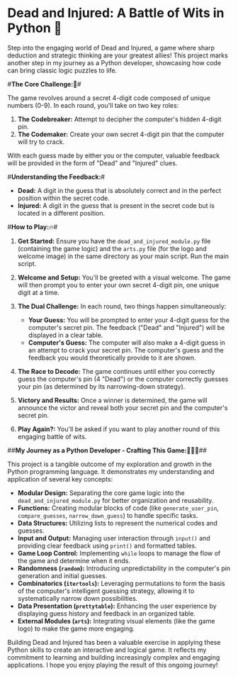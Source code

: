 # Dead and Injured: A Battle of Wits in Python 🙂

Step into the engaging world of Dead and Injured, a game where sharp deduction and strategic thinking are your greatest allies! This project marks another step in my journey as a Python developer, showcasing how code can bring classic logic puzzles to life.

#**The Core Challenge:**🧠#

The game revolves around a secret 4-digit code composed of unique numbers (0-9). In each round, you'll take on two key roles:

1.  **The Codebreaker:** Attempt to decipher the computer's hidden 4-digit pin.
2.  **The Codemaker:** Create your own secret 4-digit pin that the computer will try to crack.

With each guess made by either you or the computer, valuable feedback will be provided in the form of "Dead" and "Injured" clues.

#**Understanding the Feedback:**#

* **Dead:** A digit in the guess that is absolutely correct and in the perfect position within the secret code.
* **Injured:** A digit in the guess that is present in the secret code but is located in a different position.

#**How to Play:**🔥#

1.  **Get Started:** Ensure you have the `dead_and_injured_module.py` file (containing the game logic) and the `arts.py` file (for the logo and welcome image) in the same directory as your main script. Run the main script.

2.  **Welcome and Setup:** You'll be greeted with a visual welcome. The game will then prompt you to enter your own secret 4-digit pin, one unique digit at a time.

3.  **The Dual Challenge:** In each round, two things happen simultaneously:
    * **Your Guess:** You will be prompted to enter your 4-digit guess for the computer's secret pin. The feedback ("Dead" and "Injured") will be displayed in a clear table.
    * **Computer's Guess:** The computer will also make a 4-digit guess in an attempt to crack your secret pin. The computer's guess and the feedback you would theoretically provide to it are shown.

4.  **The Race to Decode:** The game continues until either you correctly guess the computer's pin (4 "Dead") or the computer correctly guesses your pin (as determined by its narrowing-down strategy).

5.  **Victory and Results:** Once a winner is determined, the game will announce the victor and reveal both your secret pin and the computer's secret pin.

6.  **Play Again?:** You'll be asked if you want to play another round of this engaging battle of wits.

##**My Journey as a Python Developer - Crafting This Game:**👨‍💻🚀##

This project is a tangible outcome of my exploration and growth in the Python programming language. It demonstrates my understanding and application of several key concepts:

* **Modular Design:** Separating the core game logic into the `dead_and_injured_module.py` for better organization and reusability.
* **Functions:** Creating modular blocks of code (like `generate_user_pin`, `compare_guesses`, `narrow_down_guess`) to handle specific tasks.
* **Data Structures:** Utilizing lists to represent the numerical codes and guesses.
* **Input and Output:** Managing user interaction through `input()` and providing clear feedback using `print()` and formatted tables.
* **Game Loop Control:** Implementing `while` loops to manage the flow of the game and determine when it ends.
* **Randomness (`random`):** Introducing unpredictability in the computer's pin generation and initial guesses.
* **Combinatorics (`itertools`):** Leveraging permutations to form the basis of the computer's intelligent guessing strategy, allowing it to systematically narrow down possibilities.
* **Data Presentation (`prettytable`):** Enhancing the user experience by displaying guess history and feedback in an organized table.
* **External Modules (`arts`):** Integrating visual elements (like the game logo) to make the game more engaging.

Building Dead and Injured has been a valuable exercise in applying these Python skills to create an interactive and logical game. It reflects my commitment to learning and building increasingly complex and engaging applications. I hope you enjoy playing the result of this ongoing journey!
